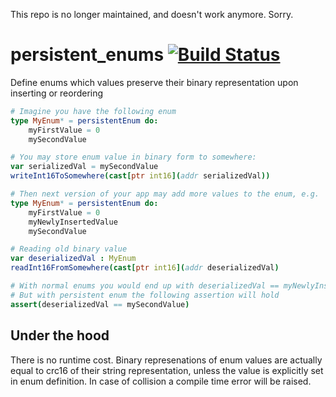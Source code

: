 This repo is no longer maintained, and doesn't work anymore. Sorry.

# persistent_enums [![Build Status](https://travis-ci.org/yglukhov/persistent_enums.svg?branch=master)](https://travis-ci.org/yglukhov/persistent_enums)
Define enums which values preserve their binary representation upon inserting or reordering

```nim
# Imagine you have the following enum
type MyEnum* = persistentEnum do:
    myFirstValue = 0
    mySecondValue

# You may store enum value in binary form to somewhere:
var serializedVal = mySecondValue
writeInt16ToSomewhere(cast[ptr int16](addr serializedVal))
```
```nim
# Then next version of your app may add more values to the enum, e.g.
type MyEnum* = persistentEnum do:
    myFirstValue = 0
    myNewlyInsertedValue
    mySecondValue

# Reading old binary value
var deserializedVal : MyEnum
readInt16FromSomewhere(cast[ptr int16](addr deserializedVal)

# With normal enums you would end up with deserializedVal == myNewlyInsertedValue
# But with persistent enum the following assertion will hold
assert(deserializedVal == mySecondValue)
```

## Under the hood
There is no runtime cost. Binary represenations of enum values are actually equal to crc16
of their string representation, unless the value is explicitly set in enum definition.
In case of collision a compile time error will be raised.
